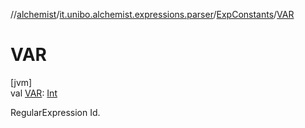 //[alchemist](../../../index.md)/[it.unibo.alchemist.expressions.parser](../index.md)/[ExpConstants](index.md)/[VAR](-v-a-r.md)

# VAR

[jvm]\
val [VAR](-v-a-r.md): [Int](https://kotlinlang.org/api/latest/jvm/stdlib/kotlin/-int/index.html)

RegularExpression Id.
